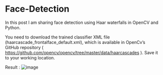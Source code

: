 # Face-Detection
In this post I am sharing face detection using Haar waterfalls in OpenCV and Python.


You need to download the trained classifier XML file (haarcascade_frontalface_default.xml), which is available in OpenCv’s GitHub repository ( https://github.com/opencv/opencv/tree/master/data/haarcascades ). Save it to your working location.


Result :
![image](https://github.com/CherifAmine/Face-Detection/assets/45165289/bcb9bb48-2f97-4039-980d-f45829cc5167)
